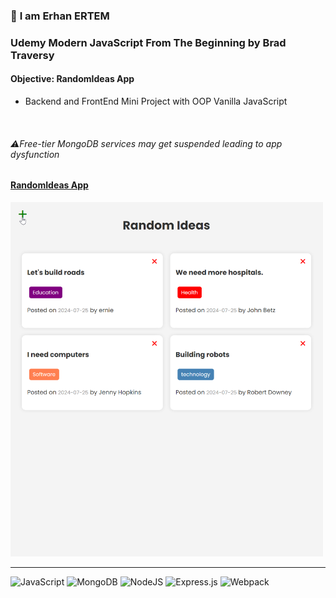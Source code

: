 ### 👋 **I am Erhan ERTEM**

### Udemy Modern JavaScript From The Beginning by Brad Traversy

#### **Objective:** RandomIdeas App

-  Backend and FrontEnd Mini Project with OOP Vanilla JavaScript

&emsp;

###### ⚠️Free-tier MongoDB services may get suspended leading to app dysfunction

#### [RandomIdeas App](https://app-random-ideas.onrender.com/)

<img src="./screenshot.webp" width="500px"/>

---

![JavaScript](https://img.shields.io/badge/Javascript-%23323330.svg?style=square&logo=javascript&logoColor=%23F7DF1E) ![MongoDB](https://img.shields.io/badge/MongoDB-%234ea94b.svg?style=square&logo=mongodb&logoColor=white) ![NodeJS](https://img.shields.io/badge/node.js-6DA55F?style=square&logo=node.js&logoColor=white) ![Express.js](https://img.shields.io/badge/express.js-%23404d59.svg?style=square&logo=express&logoColor=%2361DAFB) ![Webpack](https://img.shields.io/badge/Webpack-8DD6F9?style=square&logo=Webpack&logoColor=black)
